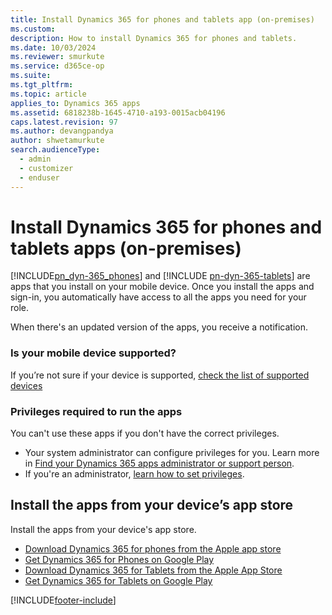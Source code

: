 ```yaml
---
title: Install Dynamics 365 for phones and tablets app (on-premises)
ms.custom:
description: How to install Dynamics 365 for phones and tablets.
ms.date: 10/03/2024
ms.reviewer: smurkute
ms.service: d365ce-op
ms.suite:
ms.tgt_pltfrm:
ms.topic: article
applies_to: Dynamics 365 apps
ms.assetid: 6818238b-1645-4710-a193-0015acb04196
caps.latest.revision: 97
ms.author: devangpandya
author: shwetamurkute
search.audienceType:
  - admin
  - customizer
  - enduser
---
```

# Install Dynamics 365 for phones and tablets apps (on-premises)

[!INCLUDE[pn_dyn-365_phones](../includes/pn-dyn-365-phones.md)] and [!INCLUDE [pn-dyn-365-tablets](../includes/pn-dyn-365-tablets.md)] are apps that you install on your mobile device. Once you install the apps and sign-in, you automatically have access to all the apps you need for your role.

When there's an updated version of the apps, you receive a notification. 

### Is your mobile device supported?
 If you’re not sure if your device is supported, [check the list of supported devices](../mobile-app/support-phones-tablets.md)

### Privileges required to run the apps

You can't use these apps if you don't have the correct privileges.

- Your system administrator can configure privileges for you. Learn more in [Find your Dynamics 365 apps administrator or support person](../customerengagement/on-premises/basics/find-administrator-support.md).
- If you're an administrator, [learn how to set privileges](../mobile-app/set-up-dynamics-365-for-phones-and-dynamics-365-for-tablets.md).  

## Install the apps from your device’s app store

Install the apps from your device's app store.

- [Download Dynamics 365 for phones from the Apple app store](https://go.microsoft.com/fwlink/p/?LinkID=519213)
- [Get Dynamics 365 for Phones on Google Play](https://go.microsoft.com/fwlink/p/?LinkID=519214)
- [Download Dynamics 365 for Tablets from the Apple App Store](https://go.microsoft.com/fwlink/p/?LinkID=313645)
- [Get Dynamics 365 for Tablets on Google Play](https://go.microsoft.com/fwlink/p/?LinkID=392774)


[!INCLUDE[footer-include](../includes/footer-banner.md)]
